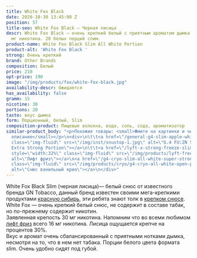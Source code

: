 ```yaml
---
title: White Fox Black
date: 2020-10-30 13:45:00 Z
position: 57
title-seo: White Fox Black — Черная лисица
descr: White Fox Black — очень крепкий белый с приятным ароматом дымка. Крепость 30
  мг никотина. 20 белых порций слим.
product-name: White Fox Black Slim All White Portion
product-alt: 'White Fox Black '
strong: Очень крепкий
brand: Other Brands
composition: Белый
price: 210
opt-price: 190
image: "/img/products/fox/white-fox-black.jpg"
availability-descr: Ожидается
has_availability: false
gramm: 15
nicotine: 30
portions: 20
taste: вкус дымка
form: Порционный, белый, Slim
composition-product: Пищевые волокна, вода, соль, сода, ароматизатор
similar-product_body: "<p>Похожие товары: <small>Жмите на картинки и читайте полное
  описание</small></p>\n<div>\n\t\t<a href=\"/general-g4-slim-apple-white\"><img style=\"width:32%\"
  class=\"img-fluid\" src=\"/img/inst/snustop-1.jpg\" alt=\"G.4 FU:ZN Slim All White
  Extra Strong Portion\"></a>\n\t\t<a href=\"/lyft-x-strong-freeze-slim-white\"><img
  style=\"width:32%\" class=\"img-fluid\" src=\"/img/products/lyft-freeze/lyft-freeze-open.jpg\"
  alt=\"Лифт фриз\"></a>\n<a href=\"/g4-cryo-slim-all-white-super-strong\"><img style=\"width:32%\"
  class=\"img-fluid\" src=\"/img/products/cryo/g4-cryo-all-white-open-portion.jpg\"
  alt=\"Снюс ванильный крио\"></a>\n</div>"
---
```


White Fox Black Slim (черная лисица)— белый снюс от известного бренда GN Tobacco, данный бренд известен своими мега-крепкими продуктами [красную сибирь](/siberia-white-dry-slim), эти ребята знают толк в [крепком снюсе](/ultra-strong).
White Fox — очень крепкий белый снюс, не содержит в составе табак, но по-прежнему содержит никотин.<br>
Заявленная крепость 30 мг никотина. Напомним что во всеми любимом [лифт фриз](/lyft-x-strong-freeze-slim-white) всего 16 мг никотина. Лисица ощущается крепче на процентов 30%.<br>
Вкус и аромат очень сбалансированный с приятными нотками дымка, несмотря на то, что в нем нет табака.
Порции белого цвета формата slim. Очень удобно сидят под губой.